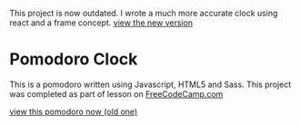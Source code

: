 This project is now outdated. I wrote a much more accurate clock using react and a frame concept. [view the new version](https://github.com/njmyers/react-pomodoro)

# Pomodoro Clock

This is a pomodoro written using Javascript, HTML5 and Sass. This project was completed as part of lesson on [FreeCodeCamp.com](http://freecodecamp.com)

[view this pomodoro now (old one)](https://njmyers.github.io/pomodoro/)

